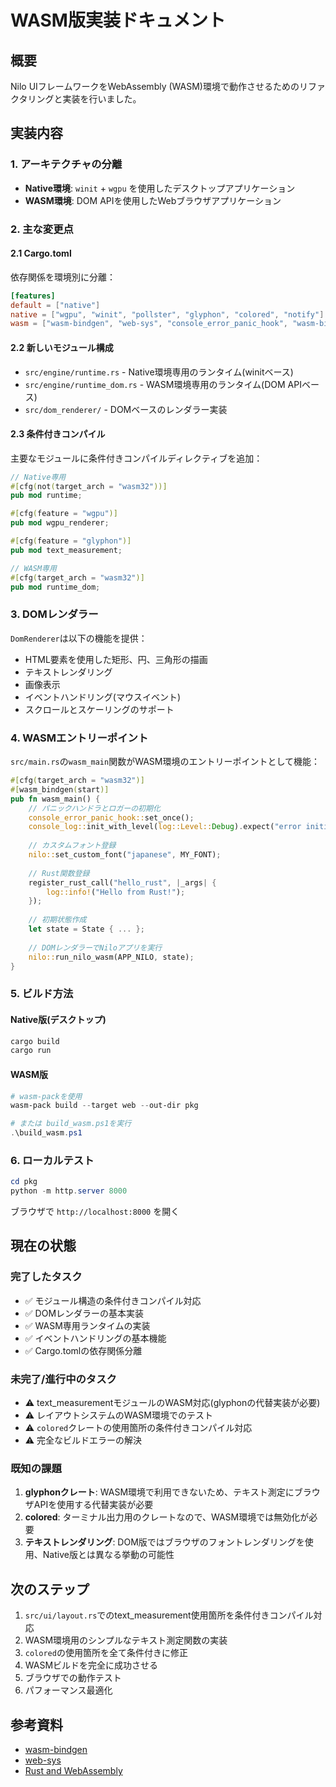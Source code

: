 # WASM版実装ドキュメント

## 概要

Nilo UIフレームワークをWebAssembly (WASM)環境で動作させるためのリファクタリングと実装を行いました。

## 実装内容

### 1. アーキテクチャの分離

- **Native環境**: `winit` + `wgpu` を使用したデスクトップアプリケーション
- **WASM環境**: DOM APIを使用したWebブラウザアプリケーション

### 2. 主な変更点

#### 2.1 Cargo.toml

依存関係を環境別に分離：

```toml
[features]
default = ["native"]
native = ["wgpu", "winit", "pollster", "glyphon", "colored", "notify"]
wasm = ["wasm-bindgen", "web-sys", "console_error_panic_hook", "wasm-bindgen-futures", "placeholder", "console_log"]
```

#### 2.2 新しいモジュール構成

- `src/engine/runtime.rs` - Native環境専用のランタイム(winitベース)
- `src/engine/runtime_dom.rs` - WASM環境専用のランタイム(DOM APIベース)
- `src/dom_renderer/` - DOMベースのレンダラー実装

#### 2.3 条件付きコンパイル

主要なモジュールに条件付きコンパイルディレクティブを追加：

```rust
// Native専用
#[cfg(not(target_arch = "wasm32"))]
pub mod runtime;

#[cfg(feature = "wgpu")]
pub mod wgpu_renderer;

#[cfg(feature = "glyphon")]
pub mod text_measurement;

// WASM専用
#[cfg(target_arch = "wasm32")]
pub mod runtime_dom;
```

### 3. DOMレンダラー

`DomRenderer`は以下の機能を提供：

- HTML要素を使用した矩形、円、三角形の描画
- テキストレンダリング
- 画像表示
- イベントハンドリング(マウスイベント)
- スクロールとスケーリングのサポート

### 4. WASMエントリーポイント

`src/main.rs`の`wasm_main`関数がWASM環境のエントリーポイントとして機能：

```rust
#[cfg(target_arch = "wasm32")]
#[wasm_bindgen(start)]
pub fn wasm_main() {
    // パニックハンドラとロガーの初期化
    console_error_panic_hook::set_once();
    console_log::init_with_level(log::Level::Debug).expect("error initializing log");
    
    // カスタムフォント登録
    nilo::set_custom_font("japanese", MY_FONT);
    
    // Rust関数登録
    register_rust_call("hello_rust", |_args| {
        log::info!("Hello from Rust!");
    });
    
    // 初期状態作成
    let state = State { ... };
    
    // DOMレンダラーでNiloアプリを実行
    nilo::run_nilo_wasm(APP_NILO, state);
}
```

### 5. ビルド方法

#### Native版(デスクトップ)

```powershell
cargo build
cargo run
```

#### WASM版

```powershell
# wasm-packを使用
wasm-pack build --target web --out-dir pkg

# または build_wasm.ps1を実行
.\build_wasm.ps1
```

### 6. ローカルテスト

```powershell
cd pkg
python -m http.server 8000
```

ブラウザで `http://localhost:8000` を開く

## 現在の状態

### 完了したタスク

- ✅ モジュール構造の条件付きコンパイル対応
- ✅ DOMレンダラーの基本実装
- ✅ WASM専用ランタイムの実装
- ✅ イベントハンドリングの基本機能
- ✅ Cargo.tomlの依存関係分離

### 未完了/進行中のタスク

- ⚠️ text_measurementモジュールのWASM対応(glyphonの代替実装が必要)
- ⚠️ レイアウトシステムのWASM環境でのテスト
- ⚠️ `colored`クレートの使用箇所の条件付きコンパイル対応
- ⚠️ 完全なビルドエラーの解決

### 既知の課題

1. **glyphonクレート**: WASM環境で利用できないため、テキスト測定にブラウザAPIを使用する代替実装が必要
2. **colored**: ターミナル出力用のクレートなので、WASM環境では無効化が必要
3. **テキストレンダリング**: DOM版ではブラウザのフォントレンダリングを使用、Native版とは異なる挙動の可能性

## 次のステップ

1. `src/ui/layout.rs`でのtext_measurement使用箇所を条件付きコンパイル対応
2. WASM環境用のシンプルなテキスト測定関数の実装
3. `colored`の使用箇所を全て条件付きに修正
4. WASMビルドを完全に成功させる
5. ブラウザでの動作テスト
6. パフォーマンス最適化

## 参考資料

- [wasm-bindgen](https://rustwasm.github.io/wasm-bindgen/)
- [web-sys](https://rustwasm.github.io/wasm-bindgen/api/web_sys/)
- [Rust and WebAssembly](https://rustwasm.github.io/docs/book/)
